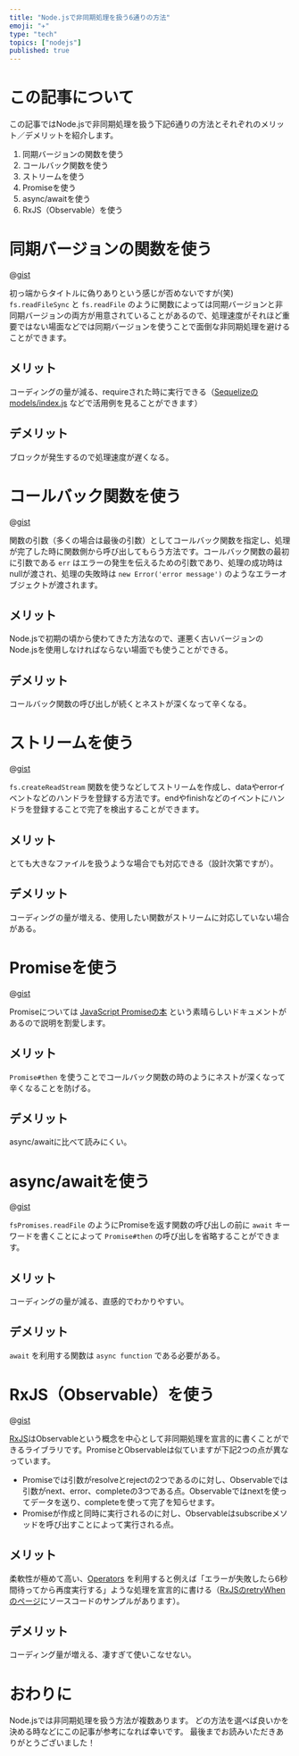```yaml
---
title: "Node.jsで非同期処理を扱う6通りの方法"
emoji: "✈️"
type: "tech"
topics: ["nodejs"]
published: true
---
```


# この記事について

この記事ではNode.jsで非同期処理を扱う下記6通りの方法とそれぞれのメリット／デメリットを紹介します。

1. 同期バージョンの関数を使う
2. コールバック関数を使う
3. ストリームを使う
4. Promiseを使う
5. async/awaitを使う
6. RxJS（Observable）を使う



# 同期バージョンの関数を使う

@[gist](https://gist.github.com/tatsuyasusukida/5f0850d75be41f922ae6c4e74ee86acc?file=case-01-sync.js)

初っ端からタイトルに偽りありという感じが否めないですが(笑)
`fs.readFileSync` と `fs.readFile` のように関数によっては同期バージョンと非同期バージョンの両方が用意されていることがあるので、処理速度がそれほど重要ではない場面などでは同期バージョンを使うことで面倒な非同期処理を避けることができます。

## メリット

コーディングの量が減る、requireされた時に実行できる（[Sequelizeのmodels/index.js](https://github.com/sequelize/cli/blob/main/src/assets/models/index.js) などで活用例を見ることができます）

## デメリット

ブロックが発生するので処理速度が遅くなる。



# コールバック関数を使う

@[gist](https://gist.github.com/tatsuyasusukida/5f0850d75be41f922ae6c4e74ee86acc?file=case-02-callback.js)

関数の引数（多くの場合は最後の引数）としてコールバック関数を指定し、処理が完了した時に関数側から呼び出してもらう方法です。コールバック関数の最初に引数である `err` はエラーの発生を伝えるための引数であり、処理の成功時はnullが渡され、処理の失敗時は `new Error('error message')` のようなエラーオブジェクトが渡されます。

## メリット

Node.jsで初期の頃から使わてきた方法なので、運悪く古いバージョンのNode.jsを使用しなければならない場面でも使うことができる。

## デメリット

コールバック関数の呼び出しが続くとネストが深くなって辛くなる。



# ストリームを使う

@[gist](https://gist.github.com/tatsuyasusukida/5f0850d75be41f922ae6c4e74ee86acc?file=case-03-stream.js)

`fs.createReadStream` 関数を使うなどしてストリームを作成し、dataやerrorイベントなどのハンドラを登録する方法です。endやfinishなどのイベントにハンドラを登録することで完了を検出することができます。

## メリット

とても大きなファイルを扱うような場合でも対応できる（設計次第ですが）。

## デメリット

コーディングの量が増える、使用したい関数がストリームに対応していない場合がある。



# Promiseを使う

@[gist](https://gist.github.com/tatsuyasusukida/5f0850d75be41f922ae6c4e74ee86acc?file=case-04-promise.js)

Promiseについては [JavaScript Promiseの本](https://azu.github.io/promises-book/) という素晴らしいドキュメントがあるので説明を割愛します。

## メリット

`Promise#then` を使うことでコールバック関数の時のようにネストが深くなって辛くなることを防げる。

## デメリット

async/awaitに比べて読みにくい。



# async/awaitを使う

@[gist](https://gist.github.com/tatsuyasusukida/5f0850d75be41f922ae6c4e74ee86acc?file=case-05-async.js)

`fsPromises.readFile` のようにPromiseを返す関数の呼び出しの前に `await` キーワードを書くことによって `Promise#then` の呼び出しを省略することができます。

## メリット

コーディングの量が減る、直感的でわかりやすい。

## デメリット

`await` を利用する関数は `async function` である必要がある。



# RxJS（Observable）を使う

@[gist](https://gist.github.com/tatsuyasusukida/5f0850d75be41f922ae6c4e74ee86acc?file=case-06-rxjs.js)

[RxJS](https://rxjs.dev/)はObservableという概念を中心として非同期処理を宣言的に書くことができるライブラリです。PromiseとObservableは似ていますが下記2つの点が異なっています。

- Promiseでは引数がresolveとrejectの2つであるのに対し、Observableでは引数がnext、error、completeの3つである点。Observableではnextを使ってデータを送り、completeを使って完了を知らせます。
- Promiseが作成と同時に実行されるのに対し、Observableはsubscribeメソッドを呼び出すことによって実行される点。

## メリット

柔軟性が極めて高い、[Operators](https://rxjs.dev/guide/operators) を利用すると例えば「エラーが失敗したら6秒間待ってから再度実行する」ような処理を宣言的に書ける（[RxJSのretryWhenのページ](https://www.learnrxjs.io/learn-rxjs/operators/error_handling/retrywhen#examples)にソースコードのサンプルがあります）。

## デメリット

コーディング量が増える、凄すぎて使いこなせない。



# おわりに

Node.jsでは非同期処理を扱う方法が複数あります。
どの方法を選べば良いかを決める時などにこの記事が参考になれば幸いです。
最後までお読みいただきありがとうございました！
